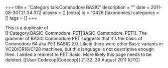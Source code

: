 +++
title = "Category talk:Commodore BASIC"
description = ""
date = 2011-08-30T21:34:37Z
aliases = []
[extra]
id = 10426
[taxonomies]
categories = []
tags = []
+++

This is a duplicate of [[:Category:BASIC_Commodore_PET|BASIC_Commodore_PET]]. The grammer of BASIC Commodore PET suggests that it's the basic of Commodore 64 aka PET BASIC 2.0. Likely there were other Basic variants in VC20/CR16/C128 machines, but this language is not descriptive enough then. I added a redirect to PET Basic. More likely this page needs to be deleted. [[User:Codecop|Codecop]] 21:32, 30 August 2011 (UTC)
